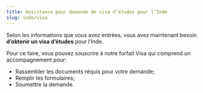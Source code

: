 ```yaml
---
title: Assistance pour demande de visa d’études pour l’Inde
slug: inde/visa
---
```

Selon les informations que vous avez entrées, vous avez maintenant besoin **d’obtenir un visa d’études** pour l’Inde.

Pour ce faire, vous pouvez souscrire à notre forfait Visa qui comprend un accompagnement pour:
- Rassembler les documents réquis pour votre demande;
- Remplir les formulaires;
- Soumettre la demande.
